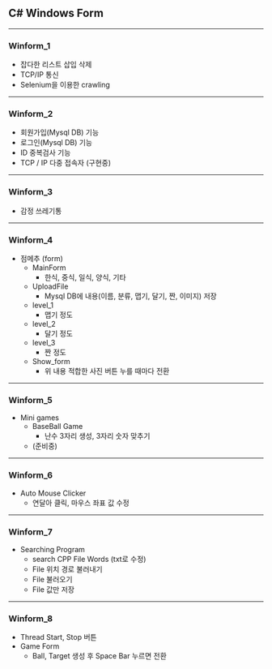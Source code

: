 
## C# Windows Form 
---

### Winform_1

* 잡다한 리스트 삽입 삭제
* TCP/IP 통신
* Selenium을 이용한 crawling

---

### Winform_2

* 회원가입(Mysql DB) 기능
* 로그인(Mysql DB) 기능
* ID 중복검사 기능
* TCP / IP 다중 접속자 (구현중)

---

### Winform_3

* 감정 쓰레기통

---

### Winform_4
* 점메추 (form)
  * MainForm
    * 한식, 중식, 일식, 양식, 기타
  * UploadFile
    * Mysql DB에 내용(이름, 분류, 맵기, 달기, 짠, 이미지) 저장
  * level_1
    * 맵기 정도
  * level_2
    * 달기 정도
  * level_3
    * 짠 정도
  * Show_form
    * 위 내용 적합한 사진 버튼 누를 때마다 전환
    
---

### Winform_5
* Mini games
  * BaseBall Game
    * 난수 3자리 생성, 3자리 숫자 맞추기
  * (준비중)
---

### Winform_6
* Auto Mouse Clicker
  * 연달아 클릭, 마우스 좌표 값 수정
  
---

### Winform_7
* Searching Program
  * search CPP File Words (txt로 수정)
  * File 위치 경로 불러내기
  * File 불러오기
  * File 값만 저장


---

### Winform_8
* Thread Start, Stop 버튼
* Game Form
  * Ball, Target 생성 후 Space Bar 누르면 전환
